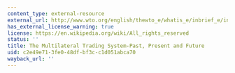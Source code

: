 ```yaml
---
content_type: external-resource
external_url: http://www.wto.org/english/thewto_e/whatis_e/inbrief_e/inbr01_e.htm
has_external_license_warning: true
license: https://en.wikipedia.org/wiki/All_rights_reserved
status: ''
title: The Multilateral Trading System-Past, Present and Future
uid: c2e49e71-3fe0-48df-bf3c-c1d051abca70
wayback_url: ''
---
```

